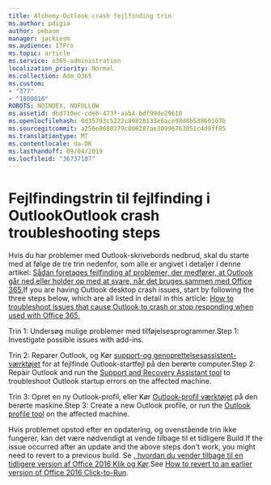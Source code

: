 ```yaml
---
title: Alchemy-Outlook crash fejlfinding trin
ms.author: pdigia
author: pebaum
manager: jackiesm
ms.audience: ITPro
ms.topic: article
ms.service: o365-administration
localization_priority: Normal
ms.collection: Adm_O365
ms.custom:
- "377"
- "1800016"
ROBOTS: NOINDEX, NOFOLLOW
ms.assetid: dbd710ec-cdeb-473f-aab4-bdf99de29610
ms.openlocfilehash: 0d35793c5222c89828133e6ace98d8b53860107b
ms.sourcegitcommit: a256e8680379c006287ae30996763051c4d9ff85
ms.translationtype: MT
ms.contentlocale: da-DK
ms.lasthandoff: 09/04/2019
ms.locfileid: "36737107"
---
```

# <a name="outlook-crash-troubleshooting-steps"></a><span data-ttu-id="6c75d-102">Fejlfindingstrin til fejlfinding i Outlook</span><span class="sxs-lookup"><span data-stu-id="6c75d-102">Outlook crash troubleshooting steps</span></span>

<span data-ttu-id="6c75d-103">Hvis du har problemer med Outlook-skrivebords nedbrud, skal du starte med at følge de tre trin nedenfor, som alle er angivet i detaljer i denne artikel: [Sådan foretages fejlfinding af problemer, der medfører, at Outlook går ned eller holder op med at svare, når det bruges sammen med Office 365.](https://docs.microsoft.com/exchange/troubleshoot/outlook-crashes/crash-issues)</span><span class="sxs-lookup"><span data-stu-id="6c75d-103">If you are having Outlook desktop crash issues, start by following the three steps below, which are all listed in detail in this article: [How to troubleshoot issues that cause Outlook to crash or stop responding when used with Office 365.](https://docs.microsoft.com/exchange/troubleshoot/outlook-crashes/crash-issues)</span></span>
  
<span data-ttu-id="6c75d-104">Trin 1: Undersøg mulige problemer med tilføjelsesprogrammer.</span><span class="sxs-lookup"><span data-stu-id="6c75d-104">Step 1: Investigate possible issues with add-ins.</span></span>
  
<span data-ttu-id="6c75d-105">Trin 2: Reparer Outlook, og Kør [support-og genoprettelsesassistent-værktøjet](https://aka.ms/SaRA-OutlookWontStart) for at fejlfinde Outlook-startfejl på den berørte computer.</span><span class="sxs-lookup"><span data-stu-id="6c75d-105">Step 2: Repair Outlook and run the [Support and Recovery Assistant tool](https://aka.ms/SaRA-OutlookWontStart) to troubleshoot Outlook startup errors on the affected machine.</span></span>
  
<span data-ttu-id="6c75d-106">Trin 3: Opret en ny Outlook-profil, eller Kør [Outlook-profil værktøjet](https://aka.ms/SaRA-OutlookSetupProfile) på den berørte maskine.</span><span class="sxs-lookup"><span data-stu-id="6c75d-106">Step 3: Create a new Outlook profile, or run the [Outlook profile tool](https://aka.ms/SaRA-OutlookSetupProfile) on the affected machine.</span></span>
  
<span data-ttu-id="6c75d-107">Hvis problemet opstod efter en opdatering, og ovenstående trin ikke fungerer, kan det være nødvendigt at vende tilbage til et tidligere Build.</span><span class="sxs-lookup"><span data-stu-id="6c75d-107">If the issue occurred after an update and the above steps don't work, you might need to revert to a previous build.</span></span> <span data-ttu-id="6c75d-108">Se [, hvordan du vender tilbage til en tidligere version af Office 2016 Klik og Kør](https://support.microsoft.com/help/2770432).</span><span class="sxs-lookup"><span data-stu-id="6c75d-108">See [How to revert to an earlier version of Office 2016 Click-to-Run](https://support.microsoft.com/help/2770432).</span></span>
  